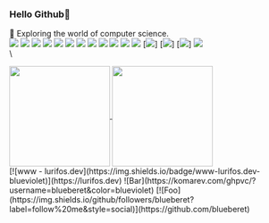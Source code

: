 ### Hello Github🙌

🔭 Exploring the world of computer science.  
[![](https://img.shields.io/badge/JAVASCRIPT%20-%23323330.svg?&style=flat&logo=javascript&logoColor=F0DB4F)](https://javascript.com) 
[![](https://img.shields.io/badge/REACT%20-%2356BDDA.svg?&style=flat&logo=react&logoColor=white)](https://reactjs.org) 
[![](https://img.shields.io/badge/NEXT%20-%23000000.svg?&style=flat&logo=next.js&logoColor=white)](https://nextjs.org)
[![](https://img.shields.io/badge/TAILWIND%20-%2338B2AC.svg?&style=flat&logo=tailwindcss&logoColor=white)](https://tailwindcss.com)
[![](https://img.shields.io/badge/FIGMA%20-%23F24E1E.svg?&style=flat&logo=figma&logoColor=white)](https://figma.com)
[![](https://img.shields.io/badge/NODE%20-%233C873A.svg?&style=flat&logo=node.js&logoColor=white)](https://nodejs.org) 
[![](https://img.shields.io/badge/ex_EXPRESS%20-%235f5f5f.svg)](https://expressjs.com)
[![](https://img.shields.io/badge/GOLANG%20-%2300add8.svg?&style=flat&logo=go&logoColor=white)](https://go.dev)
[![](https://img.shields.io/badge/EC2%20-%23FF9900.svg?&style=flat&logo=amazonec2&logoColor=white)](https://aws.amazon.com/id/)
[![](https://img.shields.io/badge/HEROKU%20-%23430098.svg?&style=flat&logo=heroku&logoColor=white)](https://heroku.com)
[![](https://img.shields.io/badge/FLASK%20-%23000000.svg?&style=flat&logo=flask&logoColor=white)](https://flask.palletsprojects.com/en/2.1.x/) 
[![](https://img.shields.io/badge/Python-3776AB?style=flat&logo=python&logoColor=white)](https://www.python.org/)
[![](https://img.shields.io/badge/C%2B%2B-00599C?style=flat&logo=c%2B%2B&logoColor=white)]
[![](https://img.shields.io/badge/Java-ED8B00?style=flat&logo=java&logoColor=white)]
[![](https://img.shields.io/badge/Linux-FCC624?style=flat&logo=linux&logoColor=black)]
[![](https://img.shields.io/badge/-and%20more-white)](www.lurifos.dev)
\
\

<a href="https://github.com/BlueBeret" float="left">
  <img align="center" src="https://github-readme-stats.vercel.app/api?username=blueberet&theme=gruvbox&show_icons=true&count_private=true&hide_border=true" height="180px" />
  <img align="center" src="https://github-readme-stats.vercel.app/api/top-langs/?username=blueberet&layout=compact&theme=gruvbox&count_private=true" height="180px&hide_border=true" />
</a>
<br>
[![www - lurifos.dev](https://img.shields.io/badge/www-lurifos.dev-blueviolet)](https://lurifos.dev)
![Bar](https://komarev.com/ghpvc/?username=blueberet&color=blueviolet)
[![Foo](https://img.shields.io/github/followers/blueberet?label=follow%20me&style=social)](https://github.com/blueberet)
<br>
